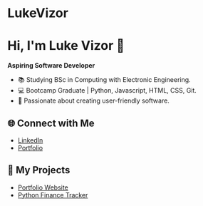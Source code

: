 # LukeVizor

# Hi, I'm Luke Vizor 👋  
**Aspiring Software Developer**  
- 📚 Studying BSc in Computing with Electronic Engineering.  
- 💻 Bootcamp Graduate | Python, Javascript, HTML, CSS, Git.  
- 🌟 Passionate about creating user-friendly software.  

## 🌐 Connect with Me  
- [LinkedIn](https://linkedin.com/in/luke-j-r-vizor-06b674138/)  
- [Portfolio]()  

## 📂 My Projects  
- [Portfolio Website](https://github.com/LukeVizor/PortfolioWebsite)  
- [Python Finance Tracker](https://github.com/LukeVizor/PythonFinanceTracker) 
